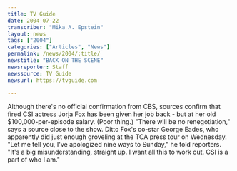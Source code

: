 ```yaml
---
title: TV Guide
date: 2004-07-22
transcriber: "Mika A. Epstein"
layout: news
tags: ["2004"]
categories: ["Articles", "News"]
permalink: /news/2004/:title/
newstitle: "BACK ON THE SCENE"
newsreporter: Staff
newssource: TV Guide
newsurl: https://tvguide.com

---
```


Although there's no official confirmation from CBS, sources confirm that fired CSI actress Jorja Fox has been given her job back - but at her old $100,000-per-episode salary. (Poor thing.) "There will be no renegotiation," says a source close to the show. Ditto Fox's co-star George Eades, who apparently did just enough groveling at the TCA press tour on Wednesday. "Let me tell you, I've apologized nine ways to Sunday," he told reporters. "It's a big misunderstanding, straight up. I want all this to work out. CSI is a part of who I am."
